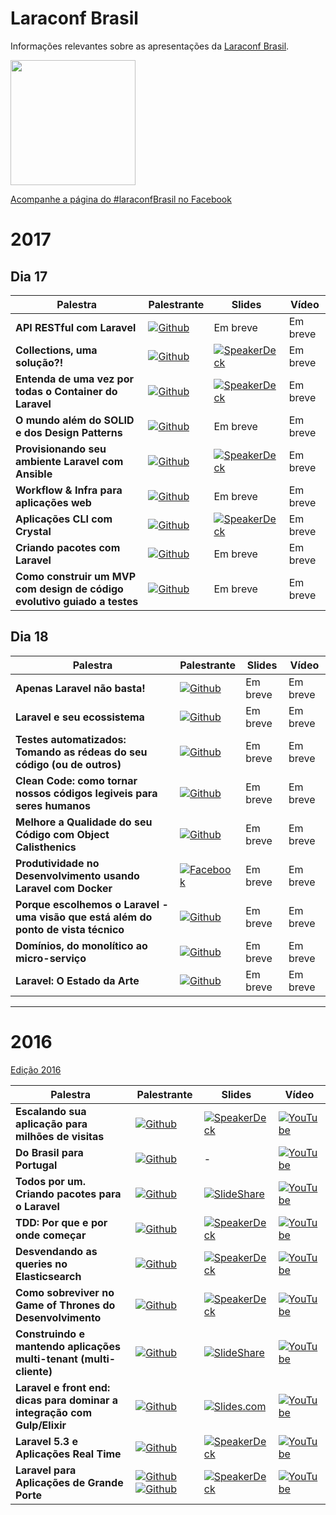 # Laraconf Brasil
Informações relevantes sobre as apresentações da [Laraconf Brasil](http://laraconfbrasil.com.br/).

<img src="http://laraconfbrasil.com.br/img/laravel_logo.png" width="200" align="center">

[Acompanhe a página do #laraconfBrasil no Facebook](https://www.facebook.com/laravelconferencebrasil)

# 2017

## Dia 17

| Palestra | Palestrante | Slides | Vídeo |
|----------|-------------|--------|-------|
| **API RESTful com Laravel** | [![Github](https://img.shields.io/badge/Github-@Camilafernandes-blue.svg)](https://github.com/Camilafernandes) | Em breve | Em breve |
| **Collections, uma solução?!** | [![Github](https://img.shields.io/badge/Github-@gabriel--caruso-blue.svg)](https://github.com/gabriel-caruso) | [![SpeakerDeck](https://img.shields.io/badge/slides-SpeakerDeck-brightgreen.svg)](https://speakerdeck.com/gabrielcaruso/collections-uma-solucao) | Em breve |
| **Entenda de uma vez por todas o Container do Laravel** | [![Github](https://img.shields.io/badge/Github-@rscafi-blue.svg)](https://github.com/rscafi) | [![SpeakerDeck](https://img.shields.io/badge/slides-SpeakerDeck-brightgreen.svg)](https://speakerdeck.com/rscafi/entenda-de-uma-vez-por-todas-o-container-do-laravel) | Em breve |
| **O mundo além do SOLID e dos Design Patterns** | [![Github](https://img.shields.io/badge/Github-@omarkdev-blue.svg)](https://github.com/omarkdev) | Em breve | Em breve |
| **Provisionando seu ambiente Laravel com Ansible** | [![Github](https://img.shields.io/badge/Github-@leandrocostam-blue.svg)](https://github.com/leandrocostam) | [![SpeakerDeck](https://img.shields.io/badge/slides-SpeakerDeck-brightgreen.svg)](https://speakerdeck.com/leandrocostam/provisionando-seu-ambiente-laravel-com-ansible) | Em breve |
| **Workflow & Infra para aplicações web** | [![Github](https://img.shields.io/badge/Github-@gabrielkoerich-blue.svg)](https://github.com/gabrielkoerich) | Em breve | Em breve |
| **Aplicações CLI com Crystal** | [![Github](https://img.shields.io/badge/Github-@vitortalaia-blue.svg)](https://github.com/vitortalaia) | [![SpeakerDeck](https://img.shields.io/badge/slides-SpeakerDeck-brightgreen.svg)](https://speakerdeck.com/vitortalaia/cli-applications-with-crystal) | Em breve |
| **Criando pacotes com Laravel** | [![Github](https://img.shields.io/badge/Github-@flyingluscas-blue.svg)](https://github.com/flyingluscas) | Em breve | Em breve |
| **Como construir um MVP com design de código evolutivo guiado a testes** | [![Github](https://img.shields.io/badge/Github-@rplansky-blue.svg)](https://github.com/rplansky) | Em breve | Em breve |

## Dia 18

| Palestra | Palestrante | Slides | Vídeo |
|----------|-------------|--------|-------|
| **Apenas Laravel não basta!** | [![Github](https://img.shields.io/badge/Github-@vedovelli-blue.svg)](https://github.com/vedovelli) | Em breve | Em breve |
| **Laravel e seu ecossistema** | [![Github](https://img.shields.io/badge/Github-@erikprogramador-blue.svg)](https://github.com/erikprogramador) | Em breve | Em breve |
| **Testes automatizados: Tomando as rédeas do seu código (ou de outros)** | [![Github](https://img.shields.io/badge/Github-@GuilhermeGuitte-blue.svg)](https://github.com/GuilhermeGuitte) | Em breve | Em breve |
| **Clean Code: como tornar nossos códigos legiveis para seres humanos** | [![Github](https://img.shields.io/badge/Github-@viniciusalonso-blue.svg)](https://github.com/viniciusalonso) | Em breve | Em breve |
| **Melhore a Qualidade do seu Código com Object Calisthenics** | [![Github](https://img.shields.io/badge/Github-@marcelgsantos-blue.svg)](https://github.com/marcelgsantos) | Em breve | Em breve |
| **Produtividade no Desenvolvimento usando Laravel com Docker** | [![Facebook](https://img.shields.io/badge/Facebook-@wilton.guilherme-blue.svg)](https://www.facebook.com/wilton.guilherme) | Em breve | Em breve |
| **Porque escolhemos o Laravel - uma visão que está além do ponto de vista técnico** | [![Github](https://img.shields.io/badge/Github-@Bolinha1-blue.svg)](https://github.com/Bolinha1) | Em breve | Em breve |
| **Domínios, do monolítico ao micro-serviço** | [![Github](https://img.shields.io/badge/Github-@vinicius73-blue.svg)](https://github.com/vinicius73) | Em breve | Em breve |
| **Laravel: O Estado da Arte** | [![Github](https://img.shields.io/badge/Github-@hernandev-blue.svg)](https://github.com/hernandev) | Em breve | Em breve |

---

# 2016

[Edição 2016](https://laraconfbrasil.com.br/2016/render/)

| Palestra | Palestrante | Slides | Vídeo |
|----------|-------------|--------|-------|
| **Escalando sua aplicação para milhões de visitas** | [![Github](https://img.shields.io/badge/Github-@zizaco-blue.svg)](https://github.com/zizaco) | [![SpeakerDeck](https://img.shields.io/badge/slides-SpeakerDeck-brightgreen.svg)](https://speakerdeck.com/zizaco/escalando-sua-aplicacao-para-milhoes-de-visitas) | [![YouTube](https://img.shields.io/badge/V%C3%ADdeo-Youtube-red.svg)](https://www.youtube.com/watch?v=jPbghDn0HLE) |
| **Do Brasil para Portugal** | [![Github](https://img.shields.io/badge/Github-@WendellAdriel-blue.svg)](https://github.com/WendellAdriel) | - | [![YouTube](https://img.shields.io/badge/V%C3%ADdeo-Youtube-red.svg)](https://www.youtube.com/watch?v=vYO8adjZ7N0) |
| **Todos por um. Criando pacotes para o Laravel** | [![Github](https://img.shields.io/badge/Github-@isaquesb-blue.svg)](https://github.com/isaquesb) | [![SlideShare](https://img.shields.io/badge/slides-SlideShare-brightgreen.svg)](http://www.slideshare.net/IsaquedeSouzaBarbosa/todos-por-1) | [![YouTube](https://img.shields.io/badge/V%C3%ADdeo-Youtube-red.svg)](https://www.youtube.com/watch?v=wdD-8xhvin0) |
| **TDD: Por que e por onde começar** | [![Github](https://img.shields.io/badge/Github-@mateusjatenee-blue.svg)](https://github.com/mateusjatenee) | [![SpeakerDeck](https://img.shields.io/badge/slides-SpeakerDeck-brightgreen.svg)](https://speakerdeck.com/mateusjatenee/tdd-por-que-e-por-onde-comecar) | [![YouTube](https://img.shields.io/badge/V%C3%ADdeo-Youtube-red.svg)](https://www.youtube.com/watch?v=kn65lNyk2BE) |
| **Desvendando as queries no Elasticsearch** | [![Github](https://img.shields.io/badge/Github-@guilhermeguitte-blue.svg)](https://github.com/guilhermeguitte) | [![SpeakerDeck](https://img.shields.io/badge/slides-SpeakerDeck-brightgreen.svg)](https://speakerdeck.com/guilhermeguitte/desvendando-as-queries-no-elasticsearch-v2) | [![YouTube](https://img.shields.io/badge/V%C3%ADdeo-Youtube-red.svg)](https://www.youtube.com/watch?v=JFFJUq_91uk) |
| **Como sobreviver no Game of Thrones do Desenvolvimento** | [![Github](https://img.shields.io/badge/Github-@rscafi-blue.svg)](https://github.com/rscafi) | [![SpeakerDeck](https://img.shields.io/badge/slides-SpeakerDeck-brightgreen.svg)](https://speakerdeck.com/rscafi/como-sobreviver-no-game-of-thrones-do-desenvolvimento) | [![YouTube](https://img.shields.io/badge/V%C3%ADdeo-Youtube-red.svg)](https://www.youtube.com/watch?v=2h_yeg8zkIg) |
| **Construindo e mantendo aplicações multi-tenant (multi-cliente)** | [![Github](https://img.shields.io/badge/Github-@DfKimera-blue.svg)](https://github.com/DfKimera) | [![SlideShare](https://img.shields.io/badge/slides-SlideShare-brightgreen.svg)](http://pt.slideshare.net/aryeltupinamba/laraconf-2016-construindo-e-mantendo-aplicaes-multitenant-multicliente) | [![YouTube](https://img.shields.io/badge/V%C3%ADdeo-Youtube-red.svg)](https://www.youtube.com/watch?v=8KQB5_-xhOs) |
| **Laravel e front end: dicas para dominar a integração com Gulp/Elixir** | [![Github](https://img.shields.io/badge/Github-@vedovelli-blue.svg)](https://github.com/vedovelli) | [![Slides.com](https://img.shields.io/badge/slides-Slides.com-brightgreen.svg)](http://slides.com/vedovelli/laraconf-brasil-2016) | [![YouTube](https://img.shields.io/badge/V%C3%ADdeo-Youtube-red.svg)](https://www.youtube.com/watch?v=IfPoN5BuKCs) |
| **Laravel 5.3 e Aplicações Real Time** | [![Github](https://img.shields.io/badge/Github-@hernandev-blue.svg)](https://github.com/hernandev) | [![SpeakerDeck](https://img.shields.io/badge/slides-SpeakerDeck-brightgreen.svg)](https://speakerdeck.com/hernandev/laravel-5-dot-3-e-aplicacoes-real-time) | [![YouTube](https://img.shields.io/badge/V%C3%ADdeo-Youtube-red.svg)](https://www.youtube.com/watch?v=3HT4AEy94vc)|
| **Laravel para Aplicações de Grande Porte** | [![Github](https://img.shields.io/badge/Github-@hernandev-blue.svg)](https://github.com/hernandev) [![Github](https://img.shields.io/badge/Github-@vinicius73-blue.svg)](https://github.com/vinicius73) | [![SpeakerDeck](https://img.shields.io/badge/slides-SpeakerDeck-brightgreen.svg)](https://speakerdeck.com/vinicius73/laravel-para-aplicacoes-de-grande-porte) | [![YouTube](https://img.shields.io/badge/V%C3%ADdeo-Youtube-red.svg)](https://youtu.be/3HT4AEy94vc?t=1313)|

